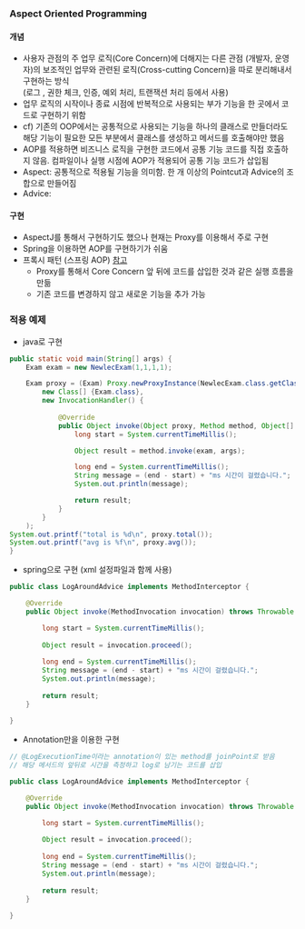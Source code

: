 ### Aspect Oriented Programming
#### 개념
- 사용자 관점의 주 업무 로직(Core Concern)에 더해지는 다른 관점 (개발자, 운영자)의 보조적인 업무와 관련된 로직(Cross-cutting Concern)을 따로 분리해내서 구현하는 방식     
  (로그 , 권한 체크, 인증, 예외 처리, 트랜잭션 처리 등에서 사용)
- 업무 로직의 시작이나 종료 시점에 반복적으로 사용되는 부가 기능을 한 곳에서 코드로 구현하기 위함
- cf) 기존의 OOP에서는 공통적으로 사용되는 기능을 하나의 클래스로 만들더라도 해당 기능이 필요한 모든 부분에서 클래스를 생성하고 메서드를 호출해야만 했음
- AOP를 적용하면 비즈니스 로직을 구현한 코드에서 공통 기능 코드를 직접 호출하지 않음. 컴파일이나 실행 시점에 AOP가 적용되어 공통 기능 코드가 삽입됨
- Aspect: 공통적으로 적용될 기능을 의미함. 한 개 이상의 Pointcut과 Advice의 조합으로 만들어짐
- Advice:

#### 구현
- AspectJ를 통해서 구현하기도 했으나 현재는 Proxy를 이용해서 주로 구현
- Spring을 이용하면 AOP를 구현하기가 쉬움
- 프록시 패턴 (스프링 AOP) [참고](https://refactoring.guru/design-patterns/proxy)    
  - Proxy를 통해서 Core Concern 앞 뒤에 코드를 삽입한 것과 같은 실행 흐름을 만듦
  - 기존 코드를 변경하지 않고 새로운 기능을 추가 가능

### 적용 예제
- java로 구현
```java
public static void main(String[] args) {
	Exam exam = new NewlecExam(1,1,1,1);

	Exam proxy = (Exam) Proxy.newProxyInstance(NewlecExam.class.getClassLoader(),
		new Class[] {Exam.class},
		new InvocationHandler() {
					
			@Override
			public Object invoke(Object proxy, Method method, Object[] args) throws Throwable {
				long start = System.currentTimeMillis();

				Object result = method.invoke(exam, args);

				long end = System.currentTimeMillis();
				String message = (end - start) + "ms 시간이 걸렸습니다.";
				System.out.println(message);

				return result;
			}
		}
	);	
System.out.printf("total is %d\n", proxy.total());
System.out.printf("avg is %f\n", proxy.avg());
}
```
- spring으로 구현 (xml 설정파일과 함께 사용)
```java
public class LogAroundAdvice implements MethodInterceptor {

	@Override
	public Object invoke(MethodInvocation invocation) throws Throwable {

		long start = System.currentTimeMillis();
		
		Object result = invocation.proceed();
		
		long end = System.currentTimeMillis();
		String message = (end - start) + "ms 시간이 걸렸습니다.";
		System.out.println(message);
		
		return result;
	}
	
}
```
- Annotation만을 이용한 구현
```java
// @LogExecutionTime이라는 annotation이 있는 method를 joinPoint로 받음
// 해당 메서드의 앞뒤로 시간을 측정하고 log로 남기는 코드를 삽입

public class LogAroundAdvice implements MethodInterceptor {

	@Override
	public Object invoke(MethodInvocation invocation) throws Throwable {

		long start = System.currentTimeMillis();
		
		Object result = invocation.proceed();
		
		long end = System.currentTimeMillis();
		String message = (end - start) + "ms 시간이 걸렸습니다.";
		System.out.println(message);
		
		return result;
	}
	
}
```
